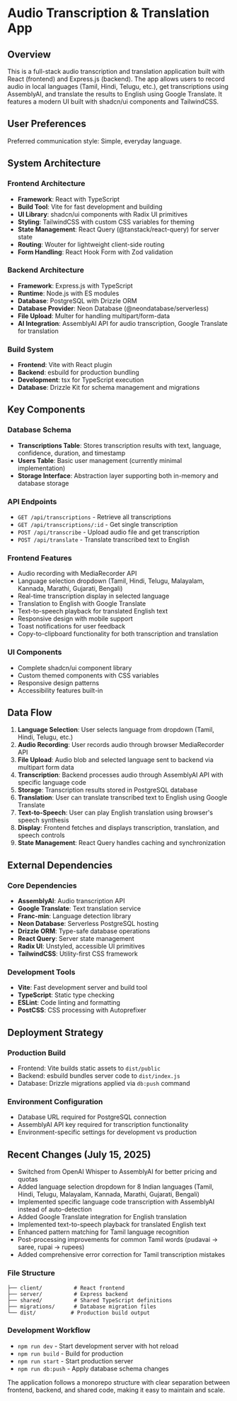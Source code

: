 # Audio Transcription & Translation App

## Overview

This is a full-stack audio transcription and translation application built with React (frontend) and Express.js (backend). The app allows users to record audio in local languages (Tamil, Hindi, Telugu, etc.), get transcriptions using AssemblyAI, and translate the results to English using Google Translate. It features a modern UI built with shadcn/ui components and TailwindCSS.

## User Preferences

Preferred communication style: Simple, everyday language.

## System Architecture

### Frontend Architecture
- **Framework**: React with TypeScript
- **Build Tool**: Vite for fast development and building
- **UI Library**: shadcn/ui components with Radix UI primitives
- **Styling**: TailwindCSS with custom CSS variables for theming
- **State Management**: React Query (@tanstack/react-query) for server state
- **Routing**: Wouter for lightweight client-side routing
- **Form Handling**: React Hook Form with Zod validation

### Backend Architecture
- **Framework**: Express.js with TypeScript
- **Runtime**: Node.js with ES modules
- **Database**: PostgreSQL with Drizzle ORM
- **Database Provider**: Neon Database (@neondatabase/serverless)
- **File Upload**: Multer for handling multipart/form-data
- **AI Integration**: AssemblyAI API for audio transcription, Google Translate for translation

### Build System
- **Frontend**: Vite with React plugin
- **Backend**: esbuild for production bundling
- **Development**: tsx for TypeScript execution
- **Database**: Drizzle Kit for schema management and migrations

## Key Components

### Database Schema
- **Transcriptions Table**: Stores transcription results with text, language, confidence, duration, and timestamp
- **Users Table**: Basic user management (currently minimal implementation)
- **Storage Interface**: Abstraction layer supporting both in-memory and database storage

### API Endpoints
- `GET /api/transcriptions` - Retrieve all transcriptions
- `GET /api/transcriptions/:id` - Get single transcription
- `POST /api/transcribe` - Upload audio file and get transcription
- `POST /api/translate` - Translate transcribed text to English

### Frontend Features
- Audio recording with MediaRecorder API
- Language selection dropdown (Tamil, Hindi, Telugu, Malayalam, Kannada, Marathi, Gujarati, Bengali)
- Real-time transcription display in selected language
- Translation to English with Google Translate
- Text-to-speech playback for translated English text
- Responsive design with mobile support
- Toast notifications for user feedback
- Copy-to-clipboard functionality for both transcription and translation

### UI Components
- Complete shadcn/ui component library
- Custom themed components with CSS variables
- Responsive design patterns
- Accessibility features built-in

## Data Flow

1. **Language Selection**: User selects language from dropdown (Tamil, Hindi, Telugu, etc.)
2. **Audio Recording**: User records audio through browser MediaRecorder API
3. **File Upload**: Audio blob and selected language sent to backend via multipart form data
4. **Transcription**: Backend processes audio through AssemblyAI API with specific language code
5. **Storage**: Transcription results stored in PostgreSQL database
6. **Translation**: User can translate transcribed text to English using Google Translate
7. **Text-to-Speech**: User can play English translation using browser's speech synthesis
8. **Display**: Frontend fetches and displays transcription, translation, and speech controls
9. **State Management**: React Query handles caching and synchronization

## External Dependencies

### Core Dependencies
- **AssemblyAI**: Audio transcription API
- **Google Translate**: Text translation service
- **Franc-min**: Language detection library
- **Neon Database**: Serverless PostgreSQL hosting
- **Drizzle ORM**: Type-safe database operations
- **React Query**: Server state management
- **Radix UI**: Unstyled, accessible UI primitives
- **TailwindCSS**: Utility-first CSS framework

### Development Tools
- **Vite**: Fast development server and build tool
- **TypeScript**: Static type checking
- **ESLint**: Code linting and formatting
- **PostCSS**: CSS processing with Autoprefixer

## Deployment Strategy

### Production Build
- Frontend: Vite builds static assets to `dist/public`
- Backend: esbuild bundles server code to `dist/index.js`
- Database: Drizzle migrations applied via `db:push` command

### Environment Configuration
- Database URL required for PostgreSQL connection
- AssemblyAI API key required for transcription functionality
- Environment-specific settings for development vs production

## Recent Changes (July 15, 2025)
- Switched from OpenAI Whisper to AssemblyAI for better pricing and quotas
- Added language selection dropdown for 8 Indian languages (Tamil, Hindi, Telugu, Malayalam, Kannada, Marathi, Gujarati, Bengali)
- Implemented specific language code transcription with AssemblyAI instead of auto-detection
- Added Google Translate integration for English translation
- Implemented text-to-speech playback for translated English text
- Enhanced pattern matching for Tamil language recognition
- Post-processing improvements for common Tamil words (pudavai → saree, rupai → rupees)
- Added comprehensive error correction for Tamil transcription mistakes

### File Structure
```
├── client/          # React frontend
├── server/          # Express backend
├── shared/          # Shared TypeScript definitions
├── migrations/      # Database migration files
└── dist/           # Production build output
```

### Development Workflow
- `npm run dev` - Start development server with hot reload
- `npm run build` - Build for production
- `npm run start` - Start production server
- `npm run db:push` - Apply database schema changes

The application follows a monorepo structure with clear separation between frontend, backend, and shared code, making it easy to maintain and scale.
